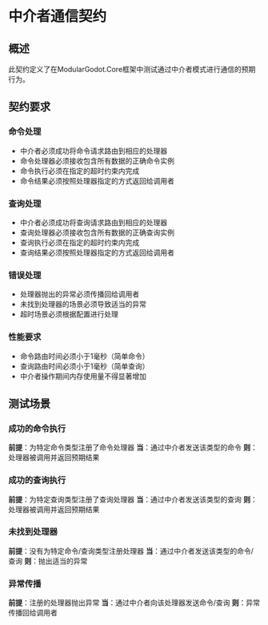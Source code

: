 # 中介者通信契约

## 概述
此契约定义了在ModularGodot.Core框架中测试通过中介者模式进行通信的预期行为。

## 契约要求

### 命令处理
- 中介者必须成功将命令请求路由到相应的处理器
- 命令处理器必须接收包含所有数据的正确命令实例
- 命令执行必须在指定的超时约束内完成
- 命令结果必须按照处理器指定的方式返回给调用者

### 查询处理
- 中介者必须成功将查询请求路由到相应的处理器
- 查询处理器必须接收包含所有数据的正确查询实例
- 查询执行必须在指定的超时约束内完成
- 查询结果必须按照处理器指定的方式返回给调用者

### 错误处理
- 处理器抛出的异常必须传播回给调用者
- 未找到处理器的场景必须导致适当的异常
- 超时场景必须根据配置进行处理

### 性能要求
- 命令路由时间必须小于1毫秒（简单命令）
- 查询路由时间必须小于1毫秒（简单查询）
- 中介者操作期间内存使用量不得显著增加

## 测试场景

### 成功的命令执行
**前提**：为特定命令类型注册了命令处理器
**当**：通过中介者发送该类型的命令
**则**：处理器被调用并返回预期结果

### 成功的查询执行
**前提**：为特定查询类型注册了查询处理器
**当**：通过中介者发送该类型的查询
**则**：处理器被调用并返回预期结果

### 未找到处理器
**前提**：没有为特定命令/查询类型注册处理器
**当**：通过中介者发送该类型的命令/查询
**则**：抛出适当的异常

### 异常传播
**前提**：注册的处理器抛出异常
**当**：通过中介者向该处理器发送命令/查询
**则**：异常传播回给调用者